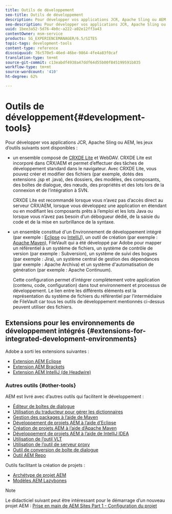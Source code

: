 ```yaml
---
title: Outils de développement
seo-title: Outils de développement
description: Pour développer vos applications JCR, Apache Sling ou AEM, plusieurs jeux d’outils sont disponibles.
seo-description: Pour développer vos applications JCR, Apache Sling ou AEM, plusieurs jeux d’outils sont disponibles.
uuid: 1bee3a52-5d76-4b0c-a222-a02e12ff3a43
contentOwner: msm-service
products: SG_EXPERIENCEMANAGER/6.5/SITES
topic-tags: development-tools
content-type: reference
discoiquuid: 76c570e5-46ed-46be-9864-4fe4a83f0caf
translation-type: tm+mt
source-git-commit: c13eabdf4938a47ddf64d55b00f845199591b835
workflow-type: tm+mt
source-wordcount: '410'
ht-degree: 62%

---
```



# Outils de développement{#development-tools}

Pour développer vos applications JCR, Apache Sling ou AEM, les jeux d’outils suivants sont disponibles :

* un ensemble composé de [CRXDE Lite](/help/sites-developing/developing-with-crxde-lite.md) et WebDAV. CRXDE Lite est incorporé dans CRX/AEM et permet d’effectuer des tâches de développement standard dans le navigateur. Avec CRXDE Lite, vous pouvez créer et modifier des fichiers (par exemple, dotés des extensions .jsp et .java), des dossiers, des modèles, des composants, des boîtes de dialogue, des nœuds, des propriétés et des lots lors de la connexion et de l’intégration à SVN.

   CRXDE Lite est recommandé lorsque vous n’avez pas d’accès direct au serveur CRX/AEM, lorsque vous développez une application en étendant ou en modifiant les composants prêts à l’emploi et les lots Java ou lorsque vous n’avez pas besoin d’un débogueur dédié, de la saisie du code et de la mise en surbrillance de la syntaxe.

* un ensemble constitué d&#39;un Environnement de développement intégré (par exemple : [Eclipse](/help/sites-developing/howto-projects-eclipse.md) ou [IntelliJ](/help/sites-developing/ht-intellij.md)), un outil de création (par exemple : [Apache Maven](/help/sites-developing/ht-projects-maven.md)), FileVault qui a été développé par Adobe pour mapper un référentiel à un système de fichiers, un système de contrôle de version (par exemple : Subversion), un système de suivi des bogues (par exemple : Jira), un système central de gestion des dépendances (par exemple : Apache Archiva) et un système d&#39;automatisation de génération (par exemple : Apache Continuum).

   Cette configuration permet d’intégrer complètement votre application (contenu, code, configuration) dans tout environnement et processus de développement. Le lien entre les différents éléments est la représentation du système de fichiers du référentiel par l’intermédiaire de FileVault car tous les outils de développement mentionnés ci-dessus peuvent utiliser des fichiers.

## Extensions pour les environnements de développement intégrés {#extensions-for-integrated-development-environments}

Adobe a sorti les extensions suivantes :

* [Extension AEM Eclipse](/help/sites-developing/aem-eclipse.md)
* [Extension AEM Brackets](/help/sites-developing/aem-brackets.md)
* [Extension AEM IntelliJ (de Headwire)](https://github.com/headwirecom/aem-ide-tooling-4-intellij/blob/master/documenation/AEM%20Tooling%20Plugin%20for%20IntelliJ%20IDEA.pdf)

### Autres outils {#other-tools}

AEM est livré avec d’autres outils qui facilitent le développement :

* [Éditeur de boîtes de dialogue](/help/sites-developing/dialog-editor.md)
* [Utilisation du traducteur pour gérer les dictionnaires](/help/sites-developing/i18n-translator.md)
* [Gestion des packages à l’aide de Maven](/help/sites-developing/vlt-mavenplugin.md)
* [Développement de projets AEM à l’aide d’Eclipse](/help/sites-developing/howto-projects-eclipse.md)
* [Création de projets AEM à l’aide d’Apache Maven](/help/sites-developing/ht-projects-maven.md)
* [Développement de projets AEM à l’aide de IntelliJ IDEA](/help/sites-developing/ht-intellij.md)
* [Utilisation de l’outil VLT](/help/sites-developing/ht-vlttool.md)
* [Utilisation de l’outil de serveur proxy](/help/sites-developing/ht-proxy-server.md)
* [Outil de conversion de boîte de dialogue](/help/sites-developing/dialog-conversion.md)
* [Outil AEM Repo](/help/sites-developing/aem-repo-tool.md)

Outils facilitant la création de projets :

* [Archétype de projet AEM](https://github.com/Adobe-Marketing-Cloud/aem-project-archetype)
* [Modèles AEM Lazybones](https://github.com/Adobe-Consulting-Services/lazybones-aem-templates)

>[!NOTE]
>
>Le didacticiel suivant peut être intéressant pour le démarrage d’un nouveau projet AEM :
>[Prise en main de AEM Sites Part 1 - Configuration du projet](https://helpx.adobe.com/experience-manager/kt/sites/using/getting-started-wknd-tutorial-develop/part1.html)

